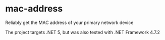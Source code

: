 # mac-address
Reliably get the MAC address of your primary network device

The project targets .NET 5, but was also tested with .NET Framework 4.7.2
